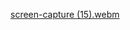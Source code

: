 [screen-capture (15).webm](https://github.com/hadep275/Animated-Water-Tank/assets/65734173/7f04601c-786c-4754-a2a8-ef8518240e42)

